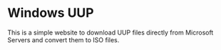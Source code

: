 # Windows UUP

This is a simple website to download UUP files directly from Microsoft Servers and convert them to ISO files.
